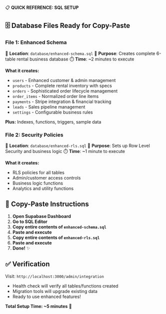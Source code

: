 📋 **QUICK REFERENCE: SQL SETUP**

## 🗄️ Database Files Ready for Copy-Paste

### **File 1: Enhanced Schema**
📁 **Location**: `database/enhanced-schema.sql`
🎯 **Purpose**: Creates complete 6-table rental business database
⏱️ **Time**: ~2 minutes to execute

**What it creates:**
- `users` - Enhanced customer & admin management 
- `products` - Complete rental inventory with specs
- `orders` - Sophisticated order lifecycle management
- `order_items` - Normalized order line items
- `payments` - Stripe integration & financial tracking
- `leads` - Sales pipeline management
- `settings` - Configurable business rules

**Plus:** Indexes, functions, triggers, sample data

### **File 2: Security Policies**  
📁 **Location**: `database/enhanced-rls.sql`
🎯 **Purpose**: Sets up Row Level Security and business logic
⏱️ **Time**: ~1 minute to execute

**What it creates:**
- RLS policies for all tables
- Admin/customer access controls
- Business logic functions
- Analytics and utility functions

## 🚀 **Copy-Paste Instructions**

1. **Open Supabase Dashboard**
2. **Go to SQL Editor**
3. **Copy entire contents of `enhanced-schema.sql`**
4. **Paste and execute**
5. **Copy entire contents of `enhanced-rls.sql`**
6. **Paste and execute**
7. **Done!** ✨

## ✅ **Verification**
Visit: `http://localhost:3000/admin/integration`
- Health check will verify all tables/functions created
- Migration tools will upgrade existing data
- Ready to use enhanced features!

**Total Setup Time: ~5 minutes** 🎯